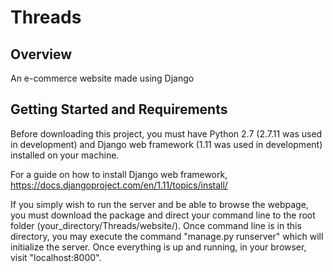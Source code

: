 # Threads

## Overview 
An e-commerce website made using Django

## Getting Started and Requirements
Before downloading this project, you must have Python 2.7 (2.7.11 was used in development) and Django web framework (1.11 was used in development) installed on your machine.

For a guide on how to install Django web framework, https://docs.djangoproject.com/en/1.11/topics/install/

If you simply wish to run the server and be able to browse the webpage, you must download the package and direct your command line to the root folder (your_directory/Threads/website/). Once command line is in this directory, you may execute the command "manage.py runserver" which will initialize the server. Once everything is up and running, in your browser, visit "localhost:8000".
